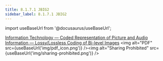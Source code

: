 ```yaml
---
title: 8.1.7.1 JBIG2 
sidebar_label: 8.1.7.1 JBIG2
---
```


import useBaseUrl from '@docusaurus/useBaseUrl';

[Information Technology — Coded Representation of Picture and Audio Information — Lossy/Lossless Coding of Bi-level Images](../../artifacts/JBIG2.pdf) <img alt="PDF" src={useBaseUrl('img/pdf_icon.png')} /><img alt="Sharing Prohibited" src={useBaseUrl('img/sharing-prohibited.png')} />  